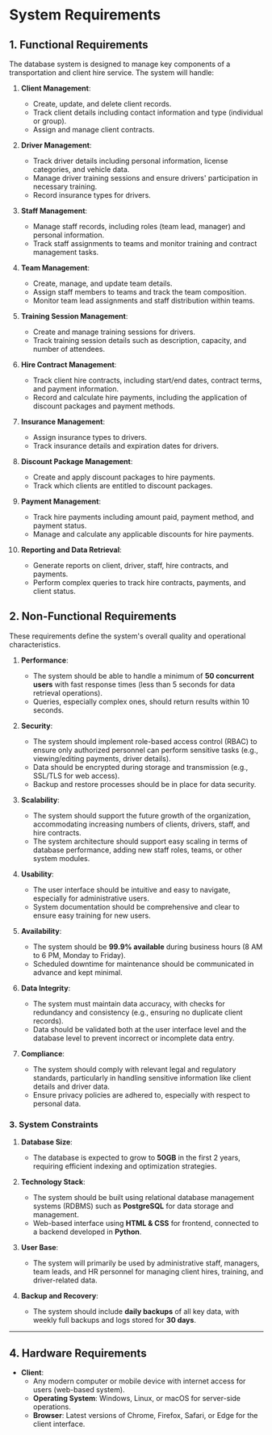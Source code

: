 # System Requirements

## 1. **Functional Requirements**

The database system is designed to manage key components of a transportation and client hire service. The system will handle:

1. **Client Management**:
   - Create, update, and delete client records.
   - Track client details including contact information and type (individual or group).
   - Assign and manage client contracts.

2. **Driver Management**:
   - Track driver details including personal information, license categories, and vehicle data.
   - Manage driver training sessions and ensure drivers' participation in necessary training.
   - Record insurance types for drivers.

3. **Staff Management**:
   - Manage staff records, including roles (team lead, manager) and personal information.
   - Track staff assignments to teams and monitor training and contract management tasks.
   
4. **Team Management**:
   - Create, manage, and update team details.
   - Assign staff members to teams and track the team composition.
   - Monitor team lead assignments and staff distribution within teams.

5. **Training Session Management**:
   - Create and manage training sessions for drivers.
   - Track training session details such as description, capacity, and number of attendees.

6. **Hire Contract Management**:
   - Track client hire contracts, including start/end dates, contract terms, and payment information.
   - Record and calculate hire payments, including the application of discount packages and payment methods.
   
7. **Insurance Management**:
   - Assign insurance types to drivers.
   - Track insurance details and expiration dates for drivers.
   
8. **Discount Package Management**:
   - Create and apply discount packages to hire payments.
   - Track which clients are entitled to discount packages.

9. **Payment Management**:
   - Track hire payments including amount paid, payment method, and payment status.
   - Manage and calculate any applicable discounts for hire payments.
   
10. **Reporting and Data Retrieval**:
    - Generate reports on client, driver, staff, hire contracts, and payments.
    - Perform complex queries to track hire contracts, payments, and client status.

## 2. **Non-Functional Requirements**

These requirements define the system's overall quality and operational characteristics.

1. **Performance**:
   - The system should be able to handle a minimum of **50 concurrent users** with fast response times (less than 5 seconds for data retrieval operations).
   - Queries, especially complex ones, should return results within 10 seconds.

2. **Security**:
   - The system should implement role-based access control (RBAC) to ensure only authorized personnel can perform sensitive tasks (e.g., viewing/editing payments, driver details).
   - Data should be encrypted during storage and transmission (e.g., SSL/TLS for web access).
   - Backup and restore processes should be in place for data security.

3. **Scalability**:
   - The system should support the future growth of the organization, accommodating increasing numbers of clients, drivers, staff, and hire contracts.
   - The system architecture should support easy scaling in terms of database performance, adding new staff roles, teams, or other system modules.

4. **Usability**:
   - The user interface should be intuitive and easy to navigate, especially for administrative users.
   - System documentation should be comprehensive and clear to ensure easy training for new users.

5. **Availability**:
   - The system should be **99.9% available** during business hours (8 AM to 6 PM, Monday to Friday).
   - Scheduled downtime for maintenance should be communicated in advance and kept minimal.

6. **Data Integrity**:
   - The system must maintain data accuracy, with checks for redundancy and consistency (e.g., ensuring no duplicate client records).
   - Data should be validated both at the user interface level and the database level to prevent incorrect or incomplete data entry.

7. **Compliance**:
   - The system should comply with relevant legal and regulatory standards, particularly in handling sensitive information like client details and driver data.
   - Ensure privacy policies are adhered to, especially with respect to personal data.

### 3. **System Constraints**

1. **Database Size**:
   - The database is expected to grow to **50GB** in the first 2 years, requiring efficient indexing and optimization strategies.

2. **Technology Stack**:
   - The system should be built using relational database management systems (RDBMS) such as **PostgreSQL** for data storage and management.
   - Web-based interface using **HTML & CSS** for frontend, connected to a backend developed in **Python**.

4. **User Base**:
   - The system will primarily be used by administrative staff, managers, team leads, and HR personnel for managing client hires, training, and driver-related data.

5. **Backup and Recovery**:
   - The system should include **daily backups** of all key data, with weekly full backups and logs stored for **30 days**.

---

## 4. **Hardware Requirements**
  
- **Client**:
  - Any modern computer or mobile device with internet access for users (web-based system).
  - **Operating System**: Windows, Linux, or macOS for server-side operations.
  - **Browser**: Latest versions of Chrome, Firefox, Safari, or Edge for the client interface.